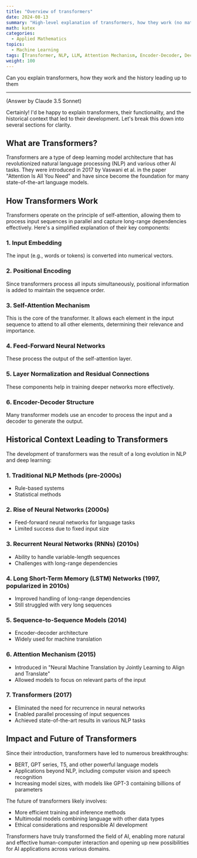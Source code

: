 ```yaml
---
title: "Overview of transformers"
date: 2024-08-13
summary: "High-level explanation of transformers, how they work (no math), and the history leading up to them."
math: katex
categories:
  - Applied Mathematics
topics:
  - Machine Learning
tags: [Transformer, NLP, LLM, Attention Mechanism, Encoder-Decoder, Decoder-Only]
weight: 100
---
```

Can you explain transformers, how they work and the history leading up to them

---

(Answer by Claude 3.5 Sonnet)

Certainly! I'd be happy to explain transformers, their functionality, and the historical context that led to their development. Let's break this down into several sections for clarity.

## What are Transformers?

Transformers are a type of deep learning model architecture that has revolutionized natural language processing (NLP) and various other AI tasks. They were introduced in 2017 by Vaswani et al. in the paper "Attention Is All You Need" and have since become the foundation for many state-of-the-art language models.

## How Transformers Work

Transformers operate on the principle of self-attention, allowing them to process input sequences in parallel and capture long-range dependencies effectively. Here's a simplified explanation of their key components:

### 1. Input Embedding
The input (e.g., words or tokens) is converted into numerical vectors.

### 2. Positional Encoding
Since transformers process all inputs simultaneously, positional information is added to maintain the sequence order.

### 3. Self-Attention Mechanism
This is the core of the transformer. It allows each element in the input sequence to attend to all other elements, determining their relevance and importance.

### 4. Feed-Forward Neural Networks
These process the output of the self-attention layer.

### 5. Layer Normalization and Residual Connections
These components help in training deeper networks more effectively.

### 6. Encoder-Decoder Structure
Many transformer models use an encoder to process the input and a decoder to generate the output.

## Historical Context Leading to Transformers

The development of transformers was the result of a long evolution in NLP and deep learning:

### 1. Traditional NLP Methods (pre-2000s)
- Rule-based systems
- Statistical methods

### 2. Rise of Neural Networks (2000s)
- Feed-forward neural networks for language tasks
- Limited success due to fixed input size

### 3. Recurrent Neural Networks (RNNs) (2010s)
- Ability to handle variable-length sequences
- Challenges with long-range dependencies

### 4. Long Short-Term Memory (LSTM) Networks (1997, popularized in 2010s)
- Improved handling of long-range dependencies
- Still struggled with very long sequences

### 5. Sequence-to-Sequence Models (2014)
- Encoder-decoder architecture
- Widely used for machine translation

### 6. Attention Mechanism (2015)
- Introduced in "Neural Machine Translation by Jointly Learning to Align and Translate"
- Allowed models to focus on relevant parts of the input

### 7. Transformers (2017)
- Eliminated the need for recurrence in neural networks
- Enabled parallel processing of input sequences
- Achieved state-of-the-art results in various NLP tasks

## Impact and Future of Transformers

Since their introduction, transformers have led to numerous breakthroughs:

- BERT, GPT series, T5, and other powerful language models
- Applications beyond NLP, including computer vision and speech recognition
- Increasing model sizes, with models like GPT-3 containing billions of parameters

The future of transformers likely involves:
- More efficient training and inference methods
- Multimodal models combining language with other data types
- Ethical considerations and responsible AI development

Transformers have truly transformed the field of AI, enabling more natural and effective human-computer interaction and opening up new possibilities for AI applications across various domains.